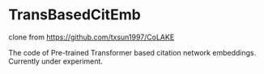 # TransBasedCitEmb

clone from https://github.com/txsun1997/CoLAKE

The code of Pre-trained Transformer based citation network embeddings.
Currently under experiment.
